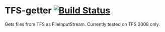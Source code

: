 # TFS-getter [![Build Status](https://travis-ci.org/mauricioborges/tfs-getter.png?branch=master)](https://travis-ci.org/mauricioborges/tfs-getter) 


Gets files from TFS as FileInputStream. Currently tested on TFS 2008 only.